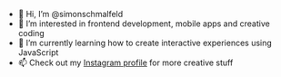 - 👋 Hi, I’m @simonschmalfeld
- 👀 I’m interested in frontend development, mobile apps and creative coding
- 🌱 I’m currently learning how to create interactive experiences using JavaScript
- 📫 Check out my [Instagram profile](https://www.instagram.com/realbrogrammer/) for more creative stuff

<!---
simonschmalfeld/simonschmalfeld is a ✨ special ✨ repository because its `README.md` (this file) appears on your GitHub profile.
You can click the Preview link to take a look at your changes.
--->

